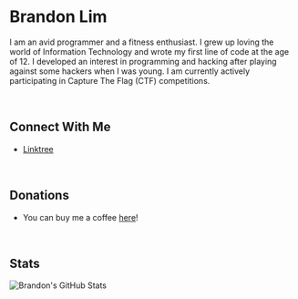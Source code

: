 # Brandon Lim
I am an avid programmer and a fitness enthusiast. I grew up loving the world of Information Technology and wrote my first line of code at the age of 12. I developed an interest in programming and hacking after playing against some hackers when I was young. I am currently actively participating in Capture The Flag (CTF) competitions.

<br>

## Connect With Me
* [Linktree](https://linktr.ee/justbrandonlim/)

<br>

## Donations
* You can buy me a coffee [here](https://ko-fi.com/justbrandonlim/)!

<br>

## Stats
![Brandon's GitHub Stats](https://github-readme-stats.vercel.app/api?username=JustBrandonLim&count_private=true&show_icons=true&theme=dark)
